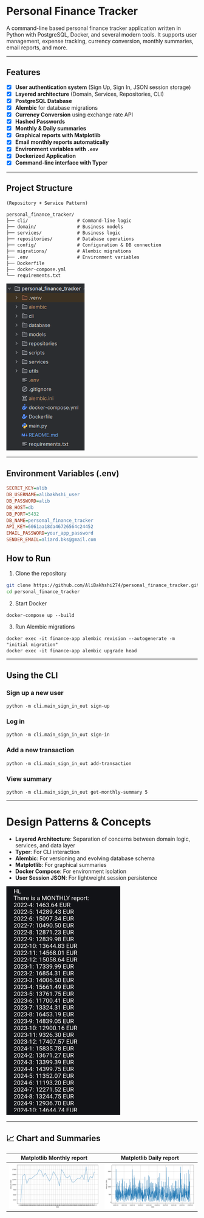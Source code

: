 # Personal Finance Tracker

A command-line based personal finance tracker application written in Python with PostgreSQL, Docker, and several modern
tools. It supports user management, expense tracking, currency conversion, monthly summaries, email reports, and more.

---

## Features

- [x] **User authentication system** (Sign Up, Sign In, JSON session storage)
- [x] **Layered architecture** (Domain, Services, Repositories, CLI)
- [x] **PostgreSQL Database**
- [x] **Alembic** for database migrations
- [x] **Currency Conversion** using exchange rate API
- [x] **Hashed Passwords**
- [x] **Monthly & Daily summaries**
- [x] **Graphical reports with Matplotlib**
- [x] **Email monthly reports automatically**
- [x] **Environment variables with `.env`**
- [x] **Dockerized Application**
- [x] **Command-line interface with Typer**

---

## Project Structure 
`(Repository + Service Pattern)`

```
personal_finance_tracker/
├── cli/                  # Command-line logic
├── domain/               # Business models
├── services/             # Business logic
├── repositories/         # Database operations
├── config/               # Configuration & DB connection
├── migrations/           # Alembic migrations
├── .env                  # Environment variables
├── Dockerfile
├── docker-compose.yml
└── requirements.txt
```
![Project Structure](/images/structure.png)

---

## Environment Variables (.env)
```ini
SECRET_KEY=alib
DB_USERNAME=alibakhshi_user
DB_PASSWORD=alib
DB_HOST=db
DB_PORT=5432
DB_NAME=personal_finance_tracker
API_KEY=6061aa18da46726564c24452
EMAIL_PASSWORD=your_app_password
SENDER_EMAIL=aliard.bks@gmail.com
```

## How to Run

1. Clone the repository

``` bash
git clone https://github.com/AliBakhshi274/personal_finance_tracker.git
cd personal_finance_tracker
```

2. Start Docker
```dockerfile
docker-compose up --build
```

3. Run Alembic migrations

```
docker exec -it finance-app alembic revision --autogenerate -m "initial migration"
docker exec -it finance-app alembic upgrade head
```
---

## Using the CLI

### Sign up a new user
```
python -m cli.main_sign_in_out sign-up
```
### Log in
```
python -m cli.main_sign_in_out sign-in
```
### Add a new transaction
```
python -m cli.main_sign_in_out add-transaction
```

### View summary
```
python -m cli.main_sign_in_out get-monthly-summary 5
```
---

# Design Patterns & Concepts

- **Layered Architecture**: Separation of concerns between domain logic, services, and data layer
- **Typer**: For CLI interaction
- **Alembic**: For versioning and evolving database schema
- **Matplotlib**: For graphical summaries
- **Docker Compose**: For environment isolation
- **User Session JSON**: For lightweight session persistence

<img alt="Email" height="600" src="/images/email.jpg" width="300"/>

---

## 📈 Chart and Summaries
| Matplotlib Monthly report                     | Matplotlib Daily report            |
|-----------------------------------------------|------------------------------------|
| ![monthly report](/images/monthly_report.png) | ![daily](/images/daily_report.png) |














